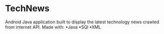 # TechNews
Android Java application built to display the latest technology news crawled from internet API.
Made with:
•Java
•SQl
•XML
